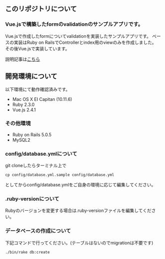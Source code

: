 ## このリポジトリについて
### Vue.jsで構築したformのvalidationのサンプルアプリです。
Vue.jsで作成したformについてvalidationを実装したサンプルアプリです。
ベースの実装はRuby on RailsでControllerとindex用のviewのみを作成しました。
その後Vue.jsで実装しています。

説明記事は[こちら](https://qiita.com/kaorina/items/bb261a119b9f02e02c2d)

## 開発環境について
以下環境にて動作確認済みです。
* Mac OS X EI Capitan (10.11.6)
* Ruby 2.3.0
* Vue.js 2.4.1

### その他環境
* Ruby on Rails 5.0.5
* MySQL2

### config/database.ymlについて
git cloneしたらターミナル上で

```
cp config/database.yml.sample config/database.yml
```
としてからconfig/database.ymlをご自身の環境に応じて編集してください。

### .ruby-versionについて
Rubyのバージョンを変更する場合は.ruby-versionファイルを編集してください。

### データベースの作成について
下記コマンドで行ってください。(テーブルはないのでmigrationは不要です)

```
./bin/rake db:create
```
